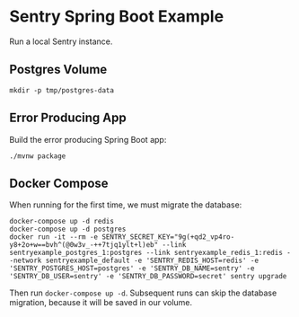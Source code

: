 # Sentry Spring Boot Example

Run a local Sentry instance.

## Postgres Volume

```
mkdir -p tmp/postgres-data
```

## Error Producing App

Build the error producing Spring Boot app:

```
./mvnw package
```

## Docker Compose

When running for the first time, we must migrate the database:
```
docker-compose up -d redis
docker-compose up -d postgres
docker run -it --rm -e SENTRY_SECRET_KEY="9g(+qd2_vp4ro-y8+2o+w==bvh^(@0w3v_-++7tjq1ylt+l)eb" --link sentryexample_postgres_1:postgres --link sentryexample_redis_1:redis --network sentryexample_default -e 'SENTRY_REDIS_HOST=redis' -e 'SENTRY_POSTGRES_HOST=postgres' -e 'SENTRY_DB_NAME=sentry' -e 'SENTRY_DB_USER=sentry' -e 'SENTRY_DB_PASSWORD=secret' sentry upgrade
```

Then run `docker-compose up -d`.  Subsequent runs can skip the database migration, because it will be saved in our volume.
